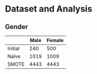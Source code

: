# Dataset and Analysis

## Gender
<div class="tg-wrap"><table>
<thead>
  <tr>
    <th colspan="2"></th>
    <th>Male</th>
    <th>Female</th>
  </tr>
</thead>
<tbody>
  <tr>
    <td colspan="2">Initial</td>
    <td>240</td>
    <td>500</td>
  </tr>
  <tr>
    <td colspan="2">Naïve</td>
    <td>1019</td>
    <td>1009</td>
  </tr>
  <tr>
    <td colspan="2">SMOTE</td>
    <td>4443</td>
    <td>4443</td>
  </tr>
</tbody>
</table></div>
